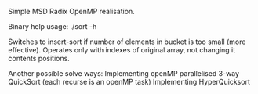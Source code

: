 Simple MSD Radix OpenMP realisation.

Binary help usage: ./sort -h

Switches to insert-sort if number of elements in bucket is too small (more effective). Operates only with indexes of original array, not changing it contents positions.

Another possible solve ways:
	Implementing openMP parallelised 3-way QuickSort (each recurse is an openMP task)
	Implementing HyperQuicksort
